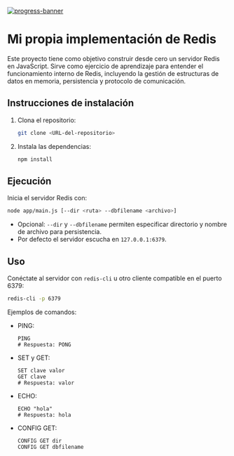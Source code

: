 [![progress-banner](https://backend.codecrafters.io/progress/redis/c3f177ca-b4e8-4660-96fa-eb6fd01300d4)](https://app.codecrafters.io/users/codecrafters-bot?r=2qF)

# Mi propia implementación de Redis

Este proyecto tiene como objetivo construir desde cero un servidor Redis en JavaScript. Sirve como ejercicio de aprendizaje para entender el funcionamiento interno de Redis, incluyendo la gestión de estructuras de datos en memoria, persistencia y protocolo de comunicación.

## Instrucciones de instalación

1. Clona el repositorio:

   ```bash
   git clone <URL-del-repositorio>
   ```
2. Instala las dependencias:

   ```bash
   npm install
   ```

## Ejecución

Inicia el servidor Redis con:

```bash
node app/main.js [--dir <ruta> --dbfilename <archivo>]
```

- Opcional: `--dir` y `--dbfilename` permiten especificar directorio y nombre de archivo para persistencia.
- Por defecto el servidor escucha en `127.0.0.1:6379`.

## Uso

Conéctate al servidor con `redis-cli` u otro cliente compatible en el puerto 6379:

```bash
redis-cli -p 6379
```

Ejemplos de comandos:

- PING:
  ```redis
  PING
  # Respuesta: PONG
  ```
- SET y GET:
  ```redis
  SET clave valor
  GET clave
  # Respuesta: valor
  ```
- ECHO:
  ```redis
  ECHO "hola"
  # Respuesta: hola
  ```
- CONFIG GET:
  ```redis
  CONFIG GET dir
  CONFIG GET dbfilename
  ```
